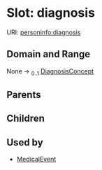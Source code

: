 
# Slot: diagnosis



URI: [personinfo:diagnosis](https://w3id.org/linkml/examples/personinfo/diagnosis)


## Domain and Range

None &#8594;  <sub>0..1</sub> [DiagnosisConcept](DiagnosisConcept.md)

## Parents


## Children


## Used by

 * [MedicalEvent](MedicalEvent.md)
